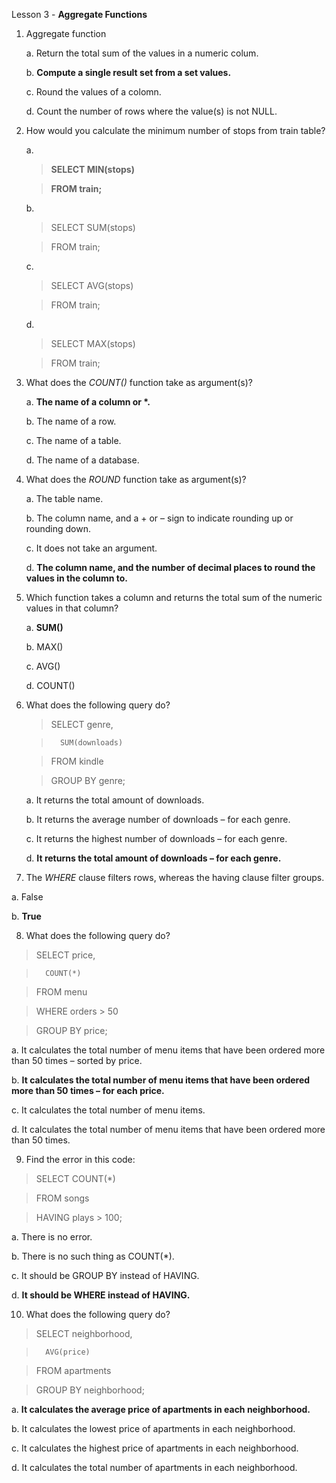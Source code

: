 Lesson 3 - **Aggregate Functions**

1.	Aggregate function

	a.	Return the total sum of the values in a numeric colum.

	b.	**Compute a single result set from a set values.**

	c.	Round the values of a colomn.

	d.	Count the number of rows where the value(s) is not NULL.

2.	How would you calculate the minimum number of stops from train table?

	a.
	>	**SELECT MIN(stops)**

	>	**FROM train;**

	b.	
	>	SELECT SUM(stops)

	>	FROM train;

	c.	
	>	SELECT AVG(stops)

	>	FROM train;

	d.	
	>	SELECT MAX(stops)

	>	FROM train;

3.	What does the *COUNT()* function take as argument(s)?

	a.	__The name of a column or *.__

	b.	The name of a row.

	c.	The name of a table.

	d.	The name of a database.

4.	What does the *ROUND* function take as argument(s)?

	a.	The table name.

	b.	The column name, and a + or – sign to indicate rounding up or rounding down.

	c.	It does not take an argument.

	d.	**The column name, and the number of decimal places to round the values in the column to.**

5.	Which function takes a column and returns the total sum of the numeric values in that column?

	a.	**SUM()**

	b.	MAX()

	c.	AVG()

	d.	COUNT()

6.	What does the following query do?

	>	SELECT genre,
	
	>		SUM(downloads)

	>	FROM kindle

	>	GROUP BY genre;


	a.	It returns the total amount of downloads.

	b.	It returns the average number of downloads – for each genre.

	c.	It returns the highest number of downloads – for each genre.

	d.	**It returns the total amount of downloads – for each genre.**

7.	The *WHERE* clause filters rows, whereas the having clause filter groups.

a.	False

b.	**True**

8.	What does the following query do?

>	SELECT price,

>		COUNT(*)

>	FROM menu

>	WHERE orders > 50

>	GROUP BY price;

a.	It calculates the total number of menu items that have been ordered more than 50 times – sorted by price.

b.	**It calculates the total number of menu items that have been ordered more than 50 times – for each price.**

c.	It calculates the total number of menu items.

d.	It calculates the total number of menu items that have been ordered more than 50 times.

9.	Find the error in this code:

>	SELECT COUNT(*)

>	FROM songs

>	HAVING plays > 100;

a.	There is no error.

b.	There is no such thing as COUNT(*).

c.	It should be GROUP BY instead of HAVING.

d.	**It should be WHERE instead of HAVING.**

10.	What does the following query do?

>	SELECT neighborhood,

>		AVG(price)

>	FROM apartments

>	GROUP BY neighborhood;

a.	**It calculates the average price of apartments in each neighborhood.**

b.	It calculates the lowest price of apartments in each neighborhood.

c.	It calculates the highest price of apartments in each neighborhood.

d.	It calculates the total number of apartments in each neighborhood.

